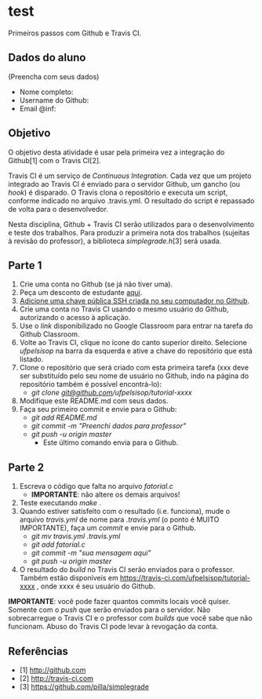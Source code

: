 # test

Primeiros passos com Github e Travis CI.

## Dados do aluno

(Preencha com seus dados)

- Nome completo: 
- Username do Github: 
- Email @inf: 

## Objetivo 

O objetivo desta atividade é usar pela primeira vez a integração do Github[1] com o Travis CI[2]. 

Travis CI é um serviço de *Continuous Integration*. Cada vez que um projeto integrado ao Travis CI é enviado para o servidor Github, um gancho (ou *hook*) é disparado. O Travis clona o repositório e executa um script, conforme indicado no arquivo .travis.yml. O resultado do script é repassado de volta para o desenvolvedor.

Nesta disciplina, Github + Travis CI serão utilizados para o desenvolvimento e teste dos trabalhos. Para produzir a primeira nota dos trabalhos (sujeitas à revisão do professor), a biblioteca *simplegrade.h*[3] será usada.

## Parte 1

1. Crie uma conta no Github (se já não tiver uma).
2. Peça um desconto de estudante [aqui](https://education.github.com/discount_requests/new).
3. [Adicione uma chave pública SSH criada no seu computador no Github](https://git-scm.com/book/pt-br/v1/Git-no-Servidor-Gerando-Sua-Chave-Pública-SSH).
4. Crie uma conta no Travis CI usando o mesmo usuário do Github, autorizando o acesso à aplicação.
5. Use o _link_ disponibilizado no Google Classroom para entrar na tarefa do Github Classroom. 
6. Volte ao Travis CI, clique no ícone do canto superior direito. Selecione _ufpelsisop_ na barra da esquerda e ative a chave do repositório que está listado.
7. Clone o repositório que será criado com esta primeira tarefa (xxx deve ser substituído pelo seu nome de usuário no Github, indo na página do repositório também é possível encontrá-lo):
    * _git clone git@github.com/ufpelsisop/tutorial-xxxx_
8. Modifique este README.md com seus dados.
9. Faça seu primeiro commit e envie para o Github:
    * _git add README.md_
    * _git commit -m "Preenchi dados para professor"_
    * _git push -u origin master_ 
        * Este último comando envia para o Github. 

## Parte 2

1. Escreva o código que falta no arquivo _fatorial.c_
    * __IMPORTANTE__: não altere os demais arquivos!
2. Teste executando _make_ .
3. Quando estiver satisfeito com o resultado (i.e. funciona), mude o arquivo _travis.yml_ de nome para _.travis.yml_ (o ponto é MUITO IMPORTANTE), faça um _commit_ e envie para o Github.
    * _git mv travis.yml .travis.yml_
    * _git add fatorial.c_ 
    * _git commit -m "sua mensagem aqui"_
    * _git push -u origin master_
4. O resultado do _build_ no Travis CI serão enviados para o professor. Também estão disponíveis em https://travis-ci.com/ufpelsisop/tutorial-xxxx , onde xxxx é seu usuário do Github.

__IMPORTANTE__: você pode fazer quantos commits locais você quiser. Somente com o _push_ que serão enviados para o servidor. Não sobrecarregue o Travis CI e o professor com _builds_ que você sabe que não funcionam. Abuso do Travis CI pode levar à revogação da conta. 

## Referências

- [1] http://github.com
- [2] http://travis-ci.com
- [3] https://github.com/pilla/simplegrade